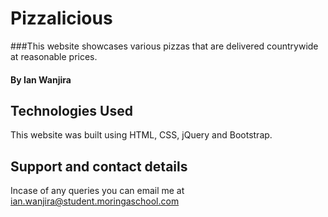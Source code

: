 # Pizzalicious
###This website showcases various pizzas that are delivered countrywide at reasonable prices.
#### By **Ian Wanjira**
## Technologies Used
This website was built using HTML, CSS, jQuery and Bootstrap.
## Support and contact details
Incase of any queries you can email me at ian.wanjira@student.moringaschool.com
